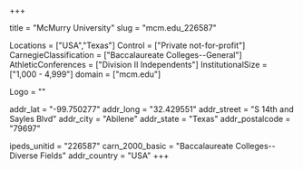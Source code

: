 
+++

title = "McMurry University"
slug = "mcm.edu_226587"

Locations = ["USA","Texas"]
Control = ["Private not-for-profit"]
CarnegieClassification = ["Baccalaureate Colleges--General"]
AthleticConferences = ["Division II Independents"]
InstitutionalSize = ["1,000 - 4,999"]
domain = ["mcm.edu"]

Logo = ""

addr_lat = "-99.750277"
addr_long = "32.429551"
addr_street = "S 14th and Sayles Blvd"
addr_city = "Abilene"
addr_state = "Texas"
addr_postalcode = "79697"

ipeds_unitid = "226587"
carn_2000_basic = "Baccalaureate Colleges--Diverse Fields"
addr_country = "USA"
+++
    
